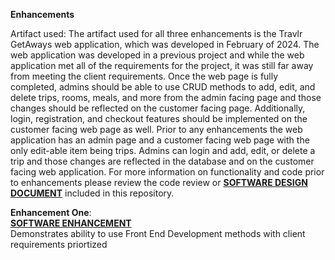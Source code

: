 **Enhancements**

Artifact used: 
The artifact used for all three enhancements is the Travlr GetAways web application, which was developed in February of 2024. The web application was developed in a previous project and while the web application met all of the requirements for the project, it was still far away from meeting the client requirements. Once the web page is fully completed, admins should be able to use CRUD methods to add, edit, and delete trips, rooms, meals, and more from the admin facing page and those changes should be reflected on the customer facing page. Additionally, login, registration, and checkout features should be implemented on the customer facing web page as well.  Prior to any enhancements the web application has an admin page and a customer facing web page with the only edit-able item being trips. Admins can login and add, edit, or delete a trip and those changes are reflected in the database and on the customer facing web application. For more information on functionality and code prior to enhancements please review the code review or [**SOFTWARE DESIGN DOCUMENT**](https://view.officeapps.live.com/op/view.aspx?src=https%3A%2F%2Fraw.githubusercontent.com%2FJessicaDuft%2FCS499-Capstone%2Fmain%2FCS%2520465%2520Software%2520Design%2520Document%2520V%25203.0%2520(FINAL).docx&wdOrigin=BROWSELINK) included in this repository. 




**Enhancement One**: 
<br />
[**SOFTWARE ENHANCEMENT**](https://github.com/JessicaDuft/Software_Enhancement)
<br/>
Demonstrates ability to use Front End Development methods with client requirements priortized 







